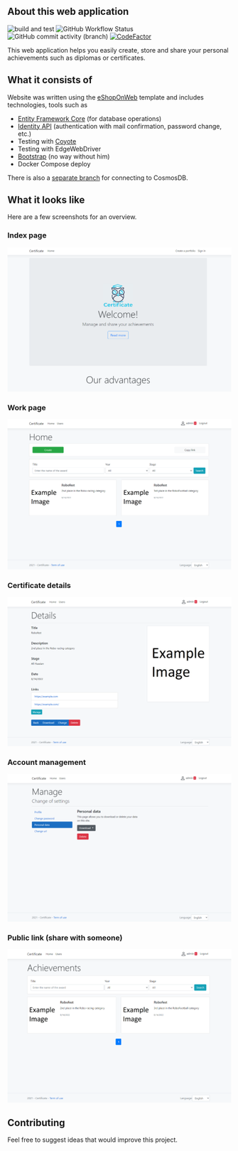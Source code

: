 ## About this web application

![build and test](https://github.com/WebWat/certificate-MVC/actions/workflows/dotnet.yml/badge.svg)
![GitHub Workflow Status](https://img.shields.io/github/workflow/status/webwat/certificate-MVC/Publish%20Docker%20image?label=Publish%20Docker%20image)
![GitHub commit activity (branch)](https://img.shields.io/github/commit-activity/m/webwat/certificate-MVC)
[![CodeFactor](https://www.codefactor.io/repository/github/webwat/certificate-mvc/badge)](https://www.codefactor.io/repository/github/webwat/certificate-mvc)

This web application helps you easily create, store and share your personal achievements such as diplomas or certificates. 

## What it consists of

Website was written using the [eShopOnWeb](https://github.com/dotnet-architecture/eShopOnWeb) template and includes technologies, tools such as 
  - [Entity Framework Core](https://docs.microsoft.com/en-us/ef/core/) (for database operations) 
  - [Identity API](https://docs.microsoft.com/en-us/aspnet/core/security/authentication/identity?view=aspnetcore-6.0&tabs=visual-studio) (authentication with mail confirmation, password change, etc.)
  - Testing with [Coyote](https://github.com/microsoft/coyote)
  - Testing with EdgeWebDriver
  - [Bootstrap](https://getbootstrap.com/) (no way without him)
  - Docker Compose deploy
  
There is also a [separate branch](https://github.com/WebWat/certificate-MVC/tree/cosmos-db) for connecting to CosmosDB.

## What it looks like

Here are a few screenshots for an overview.

### Index page
![main](https://github.com/WebWat/certificate-MVC/blob/dev/imgs/main.png)

### Work page
![index](https://github.com/WebWat/certificate-MVC/blob/dev/imgs/index.png)

### Certificate details
![details](https://github.com/WebWat/certificate-MVC/blob/dev/imgs/details.png)

### Account management
![manage](https://github.com/WebWat/certificate-MVC/blob/dev/imgs/manage.png)

### Public link (share with someone)
![public](https://github.com/WebWat/certificate-MVC/blob/dev/imgs/public.png)

## Contributing

Feel free to suggest ideas that would improve this project.

